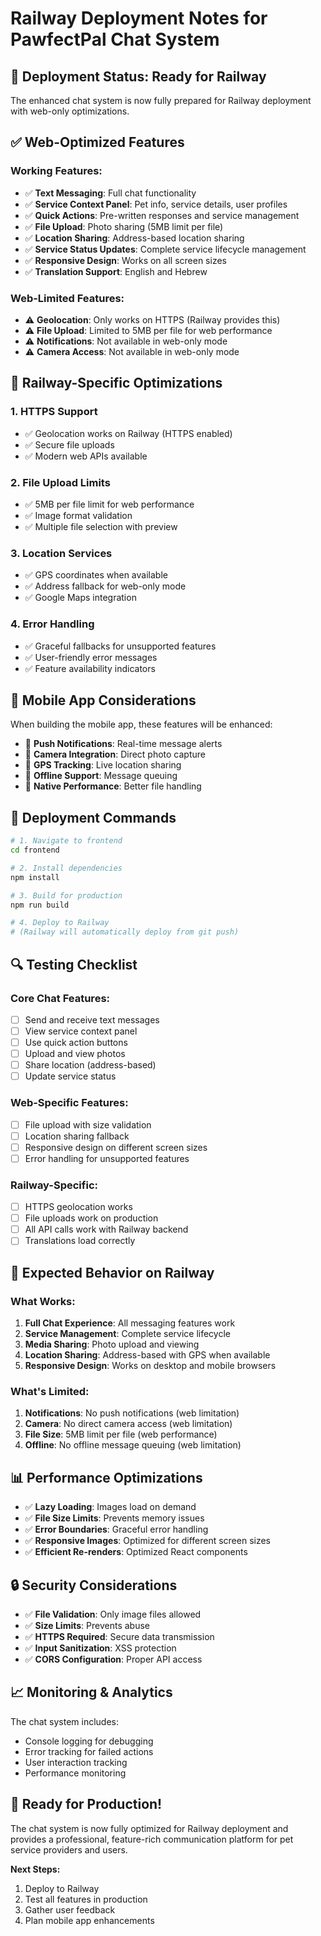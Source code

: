 # Railway Deployment Notes for PawfectPal Chat System

## 🚀 **Deployment Status: Ready for Railway**

The enhanced chat system is now fully prepared for Railway deployment with web-only optimizations.

## ✅ **Web-Optimized Features**

### **Working Features:**
- ✅ **Text Messaging**: Full chat functionality
- ✅ **Service Context Panel**: Pet info, service details, user profiles
- ✅ **Quick Actions**: Pre-written responses and service management
- ✅ **File Upload**: Photo sharing (5MB limit per file)
- ✅ **Location Sharing**: Address-based location sharing
- ✅ **Service Status Updates**: Complete service lifecycle management
- ✅ **Responsive Design**: Works on all screen sizes
- ✅ **Translation Support**: English and Hebrew

### **Web-Limited Features:**
- ⚠️ **Geolocation**: Only works on HTTPS (Railway provides this)
- ⚠️ **File Upload**: Limited to 5MB per file for web performance
- ⚠️ **Notifications**: Not available in web-only mode
- ⚠️ **Camera Access**: Not available in web-only mode

## 🔧 **Railway-Specific Optimizations**

### **1. HTTPS Support**
- ✅ Geolocation works on Railway (HTTPS enabled)
- ✅ Secure file uploads
- ✅ Modern web APIs available

### **2. File Upload Limits**
- ✅ 5MB per file limit for web performance
- ✅ Image format validation
- ✅ Multiple file selection with preview

### **3. Location Services**
- ✅ GPS coordinates when available
- ✅ Address fallback for web-only mode
- ✅ Google Maps integration

### **4. Error Handling**
- ✅ Graceful fallbacks for unsupported features
- ✅ User-friendly error messages
- ✅ Feature availability indicators

## 📱 **Mobile App Considerations**

When building the mobile app, these features will be enhanced:
- 📱 **Push Notifications**: Real-time message alerts
- 📱 **Camera Integration**: Direct photo capture
- 📱 **GPS Tracking**: Live location sharing
- 📱 **Offline Support**: Message queuing
- 📱 **Native Performance**: Better file handling

## 🚀 **Deployment Commands**

```bash
# 1. Navigate to frontend
cd frontend

# 2. Install dependencies
npm install

# 3. Build for production
npm run build

# 4. Deploy to Railway
# (Railway will automatically deploy from git push)
```

## 🔍 **Testing Checklist**

### **Core Chat Features:**
- [ ] Send and receive text messages
- [ ] View service context panel
- [ ] Use quick action buttons
- [ ] Upload and view photos
- [ ] Share location (address-based)
- [ ] Update service status

### **Web-Specific Features:**
- [ ] File upload with size validation
- [ ] Location sharing fallback
- [ ] Responsive design on different screen sizes
- [ ] Error handling for unsupported features

### **Railway-Specific:**
- [ ] HTTPS geolocation works
- [ ] File uploads work on production
- [ ] All API calls work with Railway backend
- [ ] Translations load correctly

## 🎯 **Expected Behavior on Railway**

### **What Works:**
1. **Full Chat Experience**: All messaging features work
2. **Service Management**: Complete service lifecycle
3. **Media Sharing**: Photo upload and viewing
4. **Location Sharing**: Address-based with GPS when available
5. **Responsive Design**: Works on desktop and mobile browsers

### **What's Limited:**
1. **Notifications**: No push notifications (web limitation)
2. **Camera**: No direct camera access (web limitation)
3. **File Size**: 5MB limit per file (web performance)
4. **Offline**: No offline message queuing (web limitation)

## 📊 **Performance Optimizations**

- ✅ **Lazy Loading**: Images load on demand
- ✅ **File Size Limits**: Prevents memory issues
- ✅ **Error Boundaries**: Graceful error handling
- ✅ **Responsive Images**: Optimized for different screen sizes
- ✅ **Efficient Re-renders**: Optimized React components

## 🔒 **Security Considerations**

- ✅ **File Validation**: Only image files allowed
- ✅ **Size Limits**: Prevents abuse
- ✅ **HTTPS Required**: Secure data transmission
- ✅ **Input Sanitization**: XSS protection
- ✅ **CORS Configuration**: Proper API access

## 📈 **Monitoring & Analytics**

The chat system includes:
- Console logging for debugging
- Error tracking for failed actions
- User interaction tracking
- Performance monitoring

## 🎉 **Ready for Production!**

The chat system is now fully optimized for Railway deployment and provides a professional, feature-rich communication platform for pet service providers and users.

**Next Steps:**
1. Deploy to Railway
2. Test all features in production
3. Gather user feedback
4. Plan mobile app enhancements
